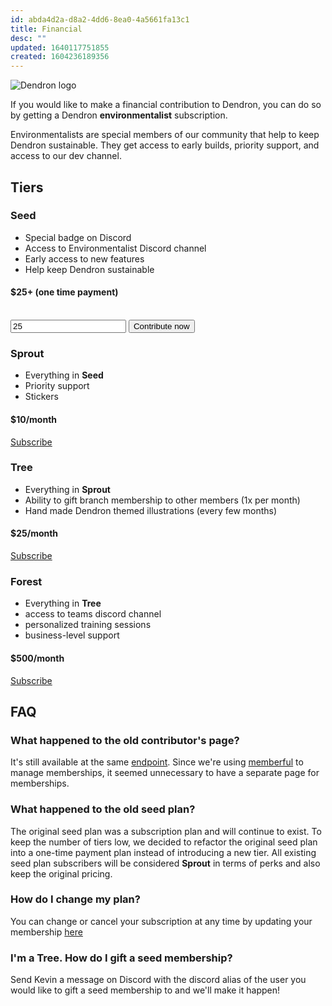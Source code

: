```yaml
---
id: abda4d2a-d8a2-4dd6-8ea0-4a5661fa13c1
title: Financial
desc: ""
updated: 1640117751855
created: 1604236189356
---
```


![Dendron logo](https://foundation-prod-assetspublic53c57cce-8cpvgjldwysl.s3-us-west-2.amazonaws.com/assets/images/grow-covid-2.png)

If you would like to make a financial contribution to Dendron, you can do so by getting a Dendron **environmentalist** subscription.

Environmentalists are special members of our community that help to keep Dendron sustainable. They get access to early builds, priority support, and access to our dev channel.

## Tiers

### Seed

- Special badge on Discord
- Access to Environmentalist Discord channel
- Early access to new features
- Help keep Dendron sustainable

#### $25+ (one time payment)

<br/>

<form action="https://dendron.memberful.com/checkout" method="get">
  <input type="hidden" name="plan" value="74929" />
  <input type="number" name="price" placeholder="Choose what you pay" required="required" min="25.00" step="5" value="25" />
  <input type="submit" value="Contribute now" />
</form>

### Sprout

- Everything in **Seed**
- Priority support
- Stickers

#### $10/month

[Subscribe](https://dendron.memberful.com/checkout?plan=62105)

### Tree

- Everything in **Sprout**
- Ability to gift branch membership to other members (1x per month)
- Hand made Dendron themed illustrations (every few months)

#### $25/month

[Subscribe](https://dendron.memberful.com/checkout?plan=55844)

### Forest

- Everything in **Tree**
- access to teams discord channel
- personalized training sessions 
- business-level support

#### $500/month

[Subscribe](https://dendron.memberful.com/checkout?plan=55857)

## FAQ

### What happened to the old contributor's page?

It's still available at the same [endpoint](https://accounts.dendron.so/account/subscribe). Since we're using [memberful](https://memberful.com/) to manage memberships, it seemed unnecessary to have a separate page for memberships.

### What happened to the old seed plan?

The original seed plan was a subscription plan and will continue to exist. To keep the number of tiers low, we decided to refactor the original seed plan into a one-time payment plan instead of introducing a new tier. All existing seed plan subscribers will be considered **Sprout** in terms of perks and also keep the original pricing.

### How do I change my plan?

You can change or cancel your subscription at any time by updating your membership [here](https://dendron.memberful.com/auth/sign_in)

### I'm a Tree. How do I gift a seed membership?

Send Kevin a message on Discord with the discord alias of the user you would like to gift a seed membership to and we'll make it happen!
